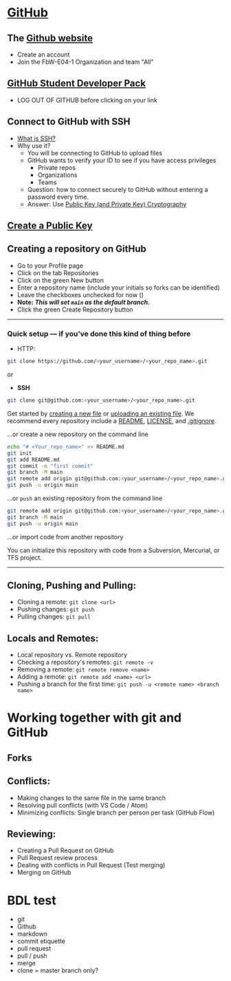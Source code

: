 # [GitHub](https://github.com)
## The [Github website](https://github.com)
  - Create an account
  - Join the FbW-E04-1 Organization and team "All"

## [GitHub Student Developer Pack](https://gist.github.com/LeandroDCI/b9f53690be5f2aaef2e93913bab5ff13 )
  * LOG OUT OF GITHUB before clicking on your link

## Connect to GitHub with SSH
  * [What is SSH?](https://searchsecurity.techtarget.com/definition/Secure-Shell)
  * Why use it?
    * You will be connecting to GitHub to upload files
    * GitHub wants to verify your ID to see if you have access privileges
      - Private repos
      - Organizations
      - Teams
    * Question: how to connect securely to GitHub without entering a password every time.
    * Answer: Use [Public Key (and Private Key) Cryptography](https://en.wikipedia.org/wiki/Public-key_cryptography)

<h2 id="ssh"><a href="https://docs.github.com/en/github/authenticating-to-github/connecting-to-github-with-ssh">Create a Public Key</a></h2>


## Creating a repository on GitHub
  * Go to your Profile page
  * Click on the tab Repositories
  * Click on the green New button
  * Enter a repository name (include your initials so forks can be identified)
  * Leave the checkboxes unchecked for now ()
  * **Note: *This will set `main` as the default branch.***
  * Click the green Create Repository button

---

  ### Quick setup — if you’ve done this kind of thing before

  * HTTP:
  ```bash
  git clone https://github.com/<your_username>/<your_repo_name>.git
  ```
  or
  * **SSH**
  ```bash
  git clone git@github.com:<your_username>/<your_repo_name>.git
  ```


  Get started by [creating a new file](https://github.com/<your_username>/<your_repo_name>/new/main) or [uploading an existing file](https://github.com/<your_username>/<your_repo_name>/upload). We recommend every repository include a [README](), [LICENSE](), and [.gitignore]().

  …or create a new repository on the command line
  ```bash
  echo "# <Your_repo_name>" >> README.md
  git init
  git add README.md
  git commit -m "first commit"
  git branch -M main
  git remote add origin git@github.com:<your_username>/<your_repo_name>.git
  git push -u origin main
  ```
  …or `push` an existing repository from the command line
  ```bash
  git remote add origin git@github.com:<your_username>/<your_repo_name>.git
  git branch -M main
  git push -u origin main
  ```
  …or import code from another repository

  You can initialize this repository with code from a Subversion, Mercurial, or TFS project.

---

## Cloning, Pushing and Pulling:
- Cloning a remote: `git clone <url>`
- Pushing changes: `git push`
- Pulling changes: `git pull`

## Locals and Remotes:
- Local repository vs. Remote repository
- Checking a repository's remotes: `git remote -v`
- Removing a remote: `git remote remove <name>`
- Adding a remote: `git remote add <name> <url>`
- Pushing a branch for the first time:
  `git push -u <remote name>
  <branch name>`

# Working together with git and GitHub

## Forks

## Conflicts:
  - Making changes to the same file in the same branch
  - Resolving pull conflicts (with VS Code / Atom)
  - Minimizing conflicts: Single branch per person per task (GitHub Flow)

## Reviewing:
  - Creating a Pull Request on GitHub
  - Pull Request review process
  - Dealing with conflicts in Pull Request (Test merging)
  - Merging on GitHub


# BDL test
* git
* Github
* markdown
* commit etiquette
* pull request
* pull / push
* merge
* clone = master branch only?
